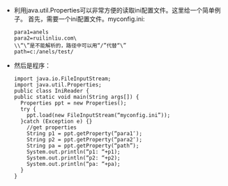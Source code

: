   * 利用java.util.Properties可以非常方便的读取ini配置文件。这里给一个简单例子。 首先，需要一个ini配置文件。myconfig.ini:
    
    	para1=anels
    	para2=ruilinliu.com\
    	\\“\”是不能解析的，路径中可以用“/”代替“\”
    	path=c:/anels/test/
  
  * 然后是程序：
   
    	import java.io.FileInputStream;
    	import java.util.Properties;
    	public class IniReader {
    	public static void main(String args[]) {
    	  Properties ppt = new Properties();
    	  try {
    	    ppt.load(new FileInputStream(“myconfig.ini”));
    	  }catch (Exception e) {}
    	    //get properties
    	    String p1 = ppt.getProperty(“para1″);
    	    String p2 = ppt.getProperty(“para2″);
    	    String pa = ppt.getProperty(“path”);
    	    System.out.println(“p1: “+p1);
    	    System.out.println(“p2: “+p2);
    	    System.out.println(“pa: “+pa);
    	  }
    	}
